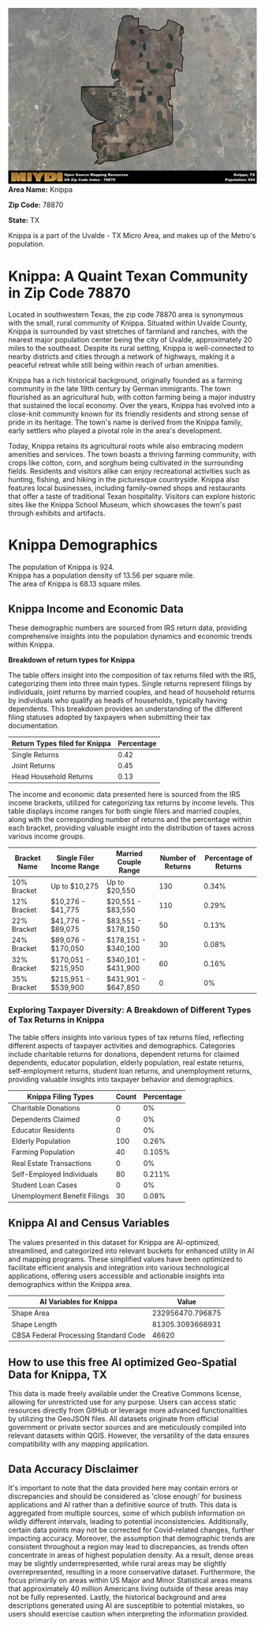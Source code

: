 ![Image Alt Text](../_images/78870.png)
**Area Name:** Knippa

**Zip Code:** 78870

**State:** TX

Knippa is a part of the Uvalde - TX Micro Area, and makes up  of the Metro's population.  

# Knippa: A Quaint Texan Community in Zip Code 78870  

Located in southwestern Texas, the zip code 78870 area is synonymous with the small, rural community of Knippa. Situated within Uvalde County, Knippa is surrounded by vast stretches of farmland and ranches, with the nearest major population center being the city of Uvalde, approximately 20 miles to the southeast. Despite its rural setting, Knippa is well-connected to nearby districts and cities through a network of highways, making it a peaceful retreat while still being within reach of urban amenities.

Knippa has a rich historical background, originally founded as a farming community in the late 19th century by German immigrants. The town flourished as an agricultural hub, with cotton farming being a major industry that sustained the local economy. Over the years, Knippa has evolved into a close-knit community known for its friendly residents and strong sense of pride in its heritage. The town's name is derived from the Knippa family, early settlers who played a pivotal role in the area's development.

Today, Knippa retains its agricultural roots while also embracing modern amenities and services. The town boasts a thriving farming community, with crops like cotton, corn, and sorghum being cultivated in the surrounding fields. Residents and visitors alike can enjoy recreational activities such as hunting, fishing, and hiking in the picturesque countryside. Knippa also features local businesses, including family-owned shops and restaurants that offer a taste of traditional Texan hospitality. Visitors can explore historic sites like the Knippa School Museum, which showcases the town's past through exhibits and artifacts.

# Knippa Demographics

The population of Knippa is 924.  
Knippa has a population density of 13.56 per square mile.  
The area of Knippa is 68.13 square miles.  

## Knippa Income and Economic Data

These demographic numbers are sourced from IRS return data, providing comprehensive insights into the population dynamics and economic trends within Knippa.

**Breakdown of return types for Knippa**

The table offers insight into the composition of tax returns filed with the IRS, categorizing them into three main types. Single returns represent filings by individuals, joint returns by married couples, and head of household returns by individuals who qualify as heads of households, typically having dependents. This breakdown provides an understanding of the different filing statuses adopted by taxpayers when submitting their tax documentation.

| Return Types filed for Knippa                              | Percentage          |
|----------------------------------------------------------|---------------------|
| Single Returns                                            | 0.42 |
| Joint Returns                                             | 0.45 |
| Head Household Returns                                    | 0.13 |

The income and economic data presented here is sourced from the IRS income brackets, utilized for categorizing tax returns by income levels. This table displays income ranges for both single filers and married couples, along with the corresponding number of returns and the percentage within each bracket, providing valuable insight into the distribution of taxes across various income groups.

| Bracket Name       | Single Filer Income Range | Married Couple Range | Number of Returns | Percentage of Returns |
|--------------------|----------------------------|----------------------|-------------------|-----------------------|
| 10% Bracket        | Up to $10,275              | Up to $20,550        | 130 | 0.34% |
| 12% Bracket        | $10,276 - $41,775          | $20,551 - $83,550    | 110 | 0.29% |
| 22% Bracket        | $41,776 - $89,075          | $83,551 - $178,150   | 50 | 0.13% |
| 24% Bracket        | $89,076 - $170,050         | $178,151 - $340,100  | 30 | 0.08% |
| 32% Bracket        | $170,051 - $215,950        | $340,101 - $431,900  | 60 | 0.16% |
| 35% Bracket        | $215,951 - $539,900        | $431,901 - $647,850  | 0 | 0% |

### Exploring Taxpayer Diversity: A Breakdown of Different Types of Tax Returns in Knippa

The table offers insights into various types of tax returns filed, reflecting different aspects of taxpayer activities and demographics. Categories include charitable returns for donations, dependent returns for claimed dependents, educator population, elderly population, real estate returns, self-employment returns, student loan returns, and unemployment returns, providing valuable insights into taxpayer behavior and demographics.

| Knippa Filing Types                    | Count | Percentage |
|--------------------------------------|-------|------------|
| Charitable Donations                 | 0 | 0% |
| Dependents Claimed                   | 0 | 0% |
| Educator Residents                   | 0 | 0% |
| Elderly Population                   | 100 | 0.26% |
| Farming Population                   | 40 | 0.105% |
| Real Estate Transactions             | 0 | 0% |
| Self-Employed Individuals            | 80 | 0.211% |
| Student Loan Cases                   | 0 | 0% |
| Unemployment Benefit Filings         | 30 | 0.08% |

## Knippa AI and Census Variables

The values presented in this dataset for Knippa are AI-optimized, streamlined, and categorized into relevant buckets for enhanced utility in AI and mapping programs. These simplified values have been optimized to facilitate efficient analysis and integration into various technological applications, offering users accessible and actionable insights into demographics within the Knippa area.

| AI Variables for Knippa | Value |
|-------------|-------|
| Shape Area | 232956470.796875 |
| Shape Length | 81305.3093666931 |
| CBSA Federal Processing Standard Code | 46620 |

## How to use this free AI optimized Geo-Spatial Data for Knippa, TX

This data is made freely available under the Creative Commons license, allowing for unrestricted use for any purpose. Users can access static resources directly from GitHub or leverage more advanced functionalities by utilizing the GeoJSON files. All datasets originate from official government or private sector sources and are meticulously compiled into relevant datasets within QGIS. However, the versatility of the data ensures compatibility with any mapping application.

## Data Accuracy Disclaimer
It's important to note that the data provided here may contain errors or discrepancies and should be considered as 'close enough' for business applications and AI rather than a definitive source of truth. This data is aggregated from multiple sources, some of which publish information on wildly different intervals, leading to potential inconsistencies. Additionally, certain data points may not be corrected for Covid-related changes, further impacting accuracy. Moreover, the assumption that demographic trends are consistent throughout a region may lead to discrepancies, as trends often concentrate in areas of highest population density. As a result, dense areas may be slightly underrepresented, while rural areas may be slightly overrepresented, resulting in a more conservative dataset. Furthermore, the focus primarily on areas within US Major and Minor Statistical areas means that approximately 40 million Americans living outside of these areas may not be fully represented. Lastly, the historical background and area descriptions generated using AI are susceptible to potential mistakes, so users should exercise caution when interpreting the information provided.
